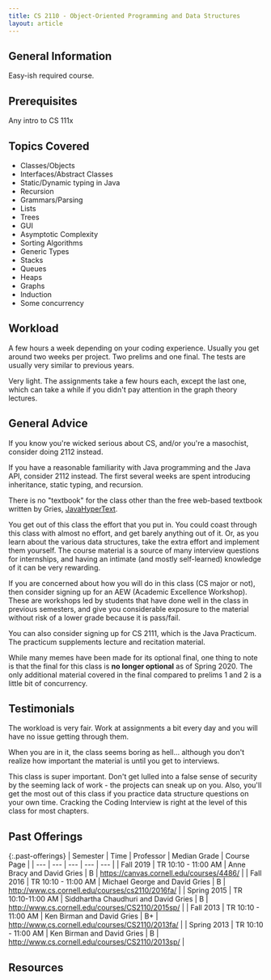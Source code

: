 ```yaml
---
title: CS 2110 - Object-Oriented Programming and Data Structures
layout: article
---
```


## General Information

Easy-ish required course.

## Prerequisites

Any intro to CS 111x

## Topics Covered

 - Classes/Objects
 - Interfaces/Abstract Classes
 - Static/Dynamic typing in Java
 - Recursion
 - Grammars/Parsing
 - Lists
 - Trees
 - GUI
 - Asymptotic Complexity
 - Sorting Algorithms
 - Generic Types
 - Stacks
 - Queues
 - Heaps
 - Graphs
 - Induction
 - Some concurrency

## Workload

A few hours a week depending on your coding experience. Usually you get around two weeks per project. Two prelims and one final. The tests are usually very similar to previous years.

Very light. The assignments take a few hours each, except the last one, which can take a while if you didn't pay attention in the graph theory lectures.

## General Advice

If you know you're wicked serious about CS, and/or you're a masochist, consider doing 2112 instead.

If you have a reasonable familiarity with Java programming and the Java API, consider 2112 instead. The first several weeks are spent introducing inheritance, static typing, and recursion.

There is no "textbook" for the class other than the free web-based textbook written by Gries, [JavaHyperText](https://www.cs.cornell.edu/courses/JavaAndDS/).

You get out of this class the effort that you put in. You could coast through this class with almost no effort, and get barely anything out of it. Or, as you learn about the various data structures, take the extra effort and implement them yourself. The course material is a source of many interview questions for internships, and having an intimate (and mostly self-learned) knowledge of it can be very rewarding.

If you are concerned about how you will do in this class (CS major or not), then consider signing up for an AEW (Academic Excellence Workshop). These are workshops led by students that have done well in the class in previous semesters, and give you considerable exposure to the material without risk of a lower grade because it is pass/fail.

You can also consider signing up for CS 2111, which is the Java Practicum. The practicum supplements lecture and recitation material.

While many memes have been made for its optional final, one thing to note is that the final for this class is **no longer optional** as of Spring 2020. The only additional material covered in the final compared to prelims 1 and 2 is a little bit of concurrency.

## Testimonials

The workload is very fair. Work at assignments a bit every day and you will have no issue getting through them.

When you are in it, the class seems boring as hell... although you don't realize how important the material is until you get to interviews.

This class is super important.  Don't get lulled into a false sense of security by the seeming lack of work - the projects can sneak up on you.  Also, you'll get the most out of this class if you practice data structure questions on your own time.  Cracking the Coding Interview is right at the level of this class for most chapters.

## Past Offerings

{:.past-offerings}
| Semester | Time | Professor | Median Grade | Course Page |
| --- | --- | --- | --- | --- |
| Fall 2019 | TR 10:10 - 11:00 AM | Anne Bracy and David Gries | B | <https://canvas.cornell.edu/courses/4486/> |
| Fall 2016 | TR 10:10 - 11:00 AM | Michael George and David Gries | B | <http://www.cs.cornell.edu/courses/cs2110/2016fa/> |
| Spring 2015 | TR 10:10-11:00 AM | Siddhartha Chaudhuri and David Gries | B | <http://www.cs.cornell.edu/courses/CS2110/2015sp/> |
| Fall 2013 | TR 10:10 - 11:00 AM | Ken Birman and David Gries | B+ | <http://www.cs.cornell.edu/courses/CS2110/2013fa/> |
| Spring 2013 | TR 10:10 - 11:00 AM | Ken Birman and David Gries | B | <http://www.cs.cornell.edu/courses/CS2110/2013sp/> |


## Resources

